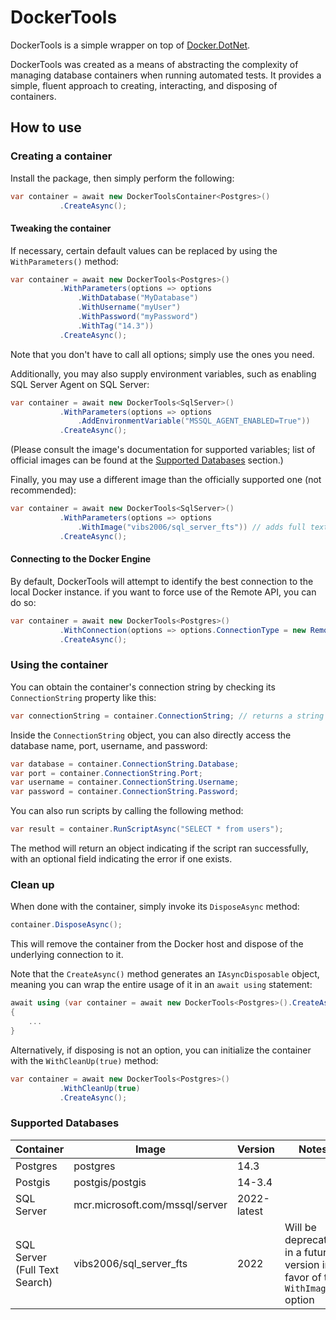 # DockerTools

DockerTools is a simple wrapper on top of [Docker.DotNet](https://github.com/dotnet/Docker.DotNet).

DockerTools was created as a means of abstracting the complexity of managing database containers when running automated tests. It provides a simple, fluent approach to creating, interacting, and disposing of containers.

## How to use
### Creating a container
Install the package, then simply perform the following:
```csharp
var container = await new DockerToolsContainer<Postgres>()
           .CreateAsync();
```

#### Tweaking the container
If necessary, certain default values can be replaced by using the `WithParameters()` method:

```csharp
var container = await new DockerTools<Postgres>()
           .WithParameters(options => options
               .WithDatabase("MyDatabase")
               .WithUsername("myUser")
               .WithPassword("myPassword")
               .WithTag("14.3"))
           .CreateAsync();
```
Note that you don't have to call all options; simply use the ones you need.

Additionally, you may also supply environment variables, such as enabling SQL Server Agent on SQL Server:

```csharp
var container = await new DockerTools<SqlServer>()
           .WithParameters(options => options
               .AddEnvironmentVariable("MSSQL_AGENT_ENABLED=True"))
           .CreateAsync();
```
(Please consult the image's documentation for supported variables; list of official images can be found at the [Supported Databases](#supported-databases) section.)

Finally, you may use a different image than the officially supported one (not recommended):

```csharp
var container = await new DockerTools<SqlServer>()
           .WithParameters(options => options
               .WithImage("vibs2006/sql_server_fts")) // adds full text support that the official image lacks
           .CreateAsync();
```
#### Connecting to the Docker Engine
By default, DockerTools will attempt to identify the best connection to the local Docker instance. if you want to force use of the Remote API, you can do so:

```csharp
var container = await new DockerTools<Postgres>()
           .WithConnection(options => options.ConnectionType = new RemoteApiConnection(new Uri("http://localhost:2375")))
           .CreateAsync();
```

### Using the container
You can obtain the container's connection string by checking its `ConnectionString` property like this:
```csharp
var connectionString = container.ConnectionString; // returns a string value
```

Inside the `ConnectionString` object, you can also directly access the database name, port, username, and password:

```csharp
var database = container.ConnectionString.Database;
var port = container.ConnectionString.Port;
var username = container.ConnectionString.Username;
var password = container.ConnectionString.Password;
```

You can also run scripts by calling the following method:
```csharp
var result = container.RunScriptAsync("SELECT * from users");
```
The method will return an object indicating if the script ran successfully, with an optional field
indicating the error if one exists.

### Clean up
When done with the container, simply invoke its `DisposeAsync` method:
```csharp
container.DisposeAsync();
```
This will remove the container from the Docker host and dispose of the underlying connection to it.

Note that the `CreateAsync()` method generates an `IAsyncDisposable` object, meaning you can wrap
the entire usage of it in an `await using` statement:
```csharp
await using (var container = await new DockerTools<Postgres>().CreateAsync())
{
    ...
}
```

Alternatively, if disposing is not an option, you can initialize the container with the `WithCleanUp(true)` method:

```csharp
var container = await new DockerTools<Postgres>()
           .WithCleanUp(true)
           .CreateAsync();
```

### Supported Databases
| Container | Image | Version     | Notes   |
|-----------|-------|-------------|---------|
| Postgres  | postgres | 14.3        | |
| Postgis   | postgis/postgis | 14-3.4      ||
| SQL Server | mcr.microsoft.com/mssql/server | 2022-latest ||
| SQL Server (Full Text Search) | vibs2006/sql_server_fts | 2022 | Will be deprecated in a future version in favor of the `WithImage()` option |